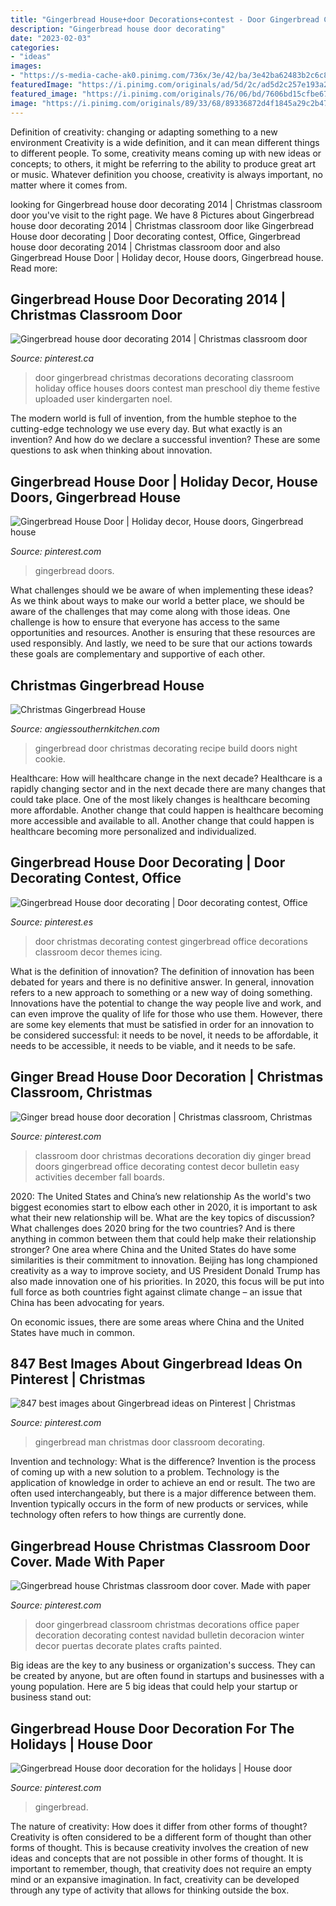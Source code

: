 ```yaml
---
title: "Gingerbread House+door Decorations+contest - Door Gingerbread Classroom Christmas Decorations Office Paper Decoration Decorating Contest Navidad Bulletin Decoracion Winter Decor Puertas Decorate Plates Crafts Painted"
description: "Gingerbread house door decorating"
date: "2023-02-03"
categories:
- "ideas"
images:
- "https://s-media-cache-ak0.pinimg.com/736x/3e/42/ba/3e42ba62483b2c6c81c96e95defc4ecc.jpg"
featuredImage: "https://i.pinimg.com/originals/ad/5d/2c/ad5d2c257e193a2ef170735a24a7b554.jpg"
featured_image: "https://i.pinimg.com/originals/76/06/bd/7606bd15cfbe67720171fde0671ca45b.jpg"
image: "https://i.pinimg.com/originals/89/33/68/89336872d4f1845a29c2b479926ca70d.jpg"
---
```



Definition of creativity: changing or adapting something to a new environment
Creativity is a wide definition, and it can mean different things to different people. To some, creativity means coming up with new ideas or concepts; to others, it might be referring to the ability to produce great art or music. Whatever definition you choose, creativity is always important, no matter where it comes from.

	

		
looking for Gingerbread house door decorating 2014 | Christmas classroom door you've visit to the right page. We have 8 Pictures about Gingerbread house door decorating 2014 | Christmas classroom door like Gingerbread House door decorating | Door decorating contest, Office, Gingerbread house door decorating 2014 | Christmas classroom door and also Gingerbread House Door | Holiday decor, House doors, Gingerbread house. Read more:
		
    
## Gingerbread House Door Decorating 2014 | Christmas Classroom Door

<img loading=lazy src="https://i.pinimg.com/originals/ad/5d/2c/ad5d2c257e193a2ef170735a24a7b554.jpg" onerror="this.onerror=null;this.src='https://tse1.mm.bing.net/th?id=OIP.1g55n2ijC2_0XktH1I0jUAHaJ3&amp;pid=15.1';" alt="Gingerbread house door decorating 2014 | Christmas classroom door">

_Source: pinterest.ca_

>door gingerbread christmas decorations decorating classroom holiday office houses doors contest man preschool diy theme festive uploaded user kindergarten noel. 

	

The modern world is full of invention, from the humble stephoe to the cutting-edge technology we use every day. But what exactly is an invention? And how do we declare a successful invention? These are some questions to ask when thinking about innovation.

    
## Gingerbread House Door | Holiday Decor, House Doors, Gingerbread House

<img loading=lazy src="https://i.pinimg.com/originals/99/bc/7b/99bc7b7844f2e4bba857c46a98475b80.jpg" onerror="this.onerror=null;this.src='https://tse2.mm.bing.net/th?id=OIP.OcZUj4UuIbFnK5BDFKwO1wHaNd&amp;pid=15.1';" alt="Gingerbread House Door | Holiday decor, House doors, Gingerbread house">

_Source: pinterest.com_

>gingerbread doors. 

	

What challenges should we be aware of when implementing these ideas?
As we think about ways to make our world a better place, we should be aware of the challenges that may come along with those ideas. One challenge is how to ensure that everyone has access to the same opportunities and resources. Another is ensuring that these resources are used responsibly. And lastly, we need to be sure that our actions towards these goals are complementary and supportive of each other.

    
## Christmas Gingerbread House

<img loading=lazy src="http://angiessouthernkitchen.com/wp-content/uploads/2012/12/IMG_1191.jpg" onerror="this.onerror=null;this.src='https://tse2.mm.bing.net/th?id=OIP.KTWmCZlQbwJh-ekGYOq3iQHaE8&amp;pid=15.1';" alt="Christmas Gingerbread House">

_Source: angiessouthernkitchen.com_

>gingerbread door christmas decorating recipe build doors night cookie. 

	

Healthcare: How will healthcare change in the next decade?
Healthcare is a rapidly changing sector and in the next decade there are many changes that could take place. One of the most likely changes is healthcare becoming more affordable. Another change that could happen is healthcare becoming more accessible and available to all. Another change that could happen is healthcare becoming more personalized and individualized.

    
## Gingerbread House Door Decorating | Door Decorating Contest, Office

<img loading=lazy src="https://i.pinimg.com/originals/89/33/68/89336872d4f1845a29c2b479926ca70d.jpg" onerror="this.onerror=null;this.src='https://tse3.mm.bing.net/th?id=OIP.AekSMEkOL77r0iJxYZXGWgHaJ4&amp;pid=15.1';" alt="Gingerbread House door decorating | Door decorating contest, Office">

_Source: pinterest.es_

>door christmas decorating contest gingerbread office decorations classroom decor themes icing. 

	

What is the definition of innovation?
The definition of innovation has been debated for years and there is no definitive answer. In general, innovation refers to a new approach to something or a new way of doing something. Innovations have the potential to change the way people live and work, and can even improve the quality of life for those who use them. However, there are some key elements that must be satisfied in order for an innovation to be considered successful: it needs to be novel, it needs to be affordable, it needs to be accessible, it needs to be viable, and it needs to be safe.

    
## Ginger Bread House Door Decoration | Christmas Classroom, Christmas

<img loading=lazy src="https://i.pinimg.com/originals/6e/eb/92/6eeb92441c527aeba6ccc848e0dbb2db.jpg" onerror="this.onerror=null;this.src='https://tse4.mm.bing.net/th?id=OIP.x1HC1w6163mN7y9NXWv-JwHaJ4&amp;pid=15.1';" alt="Ginger bread house door decoration | Christmas classroom, Christmas">

_Source: pinterest.com_

>classroom door christmas decorations decoration diy ginger bread doors gingerbread office decorating contest decor bulletin easy activities december fall boards. 

	

2020: The United States and China’s new relationship
As the world's two biggest economies start to elbow each other in 2020, it is important to ask what their new relationship will be. What are the key topics of discussion? What challenges does 2020 bring for the two countries? And is there anything in common between them that could help make their relationship stronger?
One area where China and the United States do have some similarities is their commitment to innovation. Beijing has long championed creativity as a way to improve society, and US President Donald Trump has also made innovation one of his priorities. In 2020, this focus will be put into full force as both countries fight against climate change – an issue that China has been advocating for years.

On economic issues, there are some areas where China and the United States have much in common.

    
## 847 Best Images About Gingerbread Ideas On Pinterest | Christmas

<img loading=lazy src="https://s-media-cache-ak0.pinimg.com/736x/3e/42/ba/3e42ba62483b2c6c81c96e95defc4ecc.jpg" onerror="this.onerror=null;this.src='https://tse1.mm.bing.net/th?id=OIP.H4nt8ujBLrSwjYpfiQKtlQHaJ4&amp;pid=15.1';" alt="847 best images about Gingerbread ideas on Pinterest | Christmas">

_Source: pinterest.com_

>gingerbread man christmas door classroom decorating. 

	

Invention and technology: What is the difference?
Invention is the process of coming up with a new solution to a problem. Technology is the application of knowledge in order to achieve an end or result. The two are often used interchangeably, but there is a major difference between them. Invention typically occurs in the form of new products or services, while technology often refers to how things are currently done.

    
## Gingerbread House Christmas Classroom Door Cover. Made With Paper

<img loading=lazy src="https://i.pinimg.com/originals/a6/93/75/a69375c5035dbb7dd1fa309dad38f242.jpg" onerror="this.onerror=null;this.src='https://tse3.mm.bing.net/th?id=OIP.4PcM82n4mzLVZXIpiMiOkgHaJ4&amp;pid=15.1';" alt="Gingerbread house Christmas classroom door cover. Made with paper">

_Source: pinterest.com_

>door gingerbread classroom christmas decorations office paper decoration decorating contest navidad bulletin decoracion winter decor puertas decorate plates crafts painted. 

	

Big ideas are the key to any business or organization's success. They can be created by anyone, but are often found in startups and businesses with a young population. Here are 5 big ideas that could help your startup or business stand out: 

    
## Gingerbread House Door Decoration For The Holidays | House Door

<img loading=lazy src="https://i.pinimg.com/originals/76/06/bd/7606bd15cfbe67720171fde0671ca45b.jpg" onerror="this.onerror=null;this.src='https://tse4.mm.bing.net/th?id=OIP.EsIRFg46tUxkJ2qaj39-IAHaNK&amp;pid=15.1';" alt="Gingerbread House door decoration for the holidays | House door">

_Source: pinterest.com_

>gingerbread. 

	

The nature of creativity: How does it differ from other forms of thought?
Creativity is often considered to be a different form of thought than other forms of thought. This is because creativity involves the creation of new ideas and concepts that are not possible in other forms of thought. It is important to remember, though, that creativity does not require an empty mind or an expansive imagination. In fact, creativity can be developed through any type of activity that allows for thinking outside the box.

